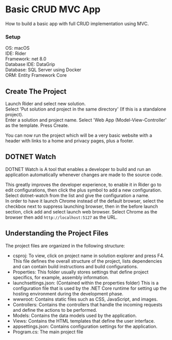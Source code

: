 # Basic CRUD MVC App

How to build a basic app with full CRUD implementation using MVC.

### Setup

OS: macOS   
IDE: Rider   
Framework: net 8.0   
Database IDE: DataGrip   
Database: SQL Server using Docker   
ORM: Entity Framework Core

## Create The Project

Launch Rider and select new solution.   
Select 'Put solution and project in the same directory' (If this is a standalone project).   
Enter a solution and project name.
Select 'Web App (Model-View-Controller' as the template.
Press Create.

You can now run the project which will be a very basic website with a header with links to a home and privacy pages,
plus a footer.

## DOTNET Watch

DOTNET Watch is A tool that enables a developer to build and run an application automatically whenever changes are made
to the source code.   

This greatly improves the developer experience, to enable it in Rider go to edit configurations, then click the plus
symbol to add a new configuration. Select dotnet-watch from the list and give the configuration a name.   
In order to have it launch Chrome instead of the default browser, select the checkbox next to suppress launching
browser, then in the before launch section, click add and select launch web browser. Select Chrome as the browser
then add `http://localhost:5127` as the URL.

## Understanding the Project Files

The project files are organized in the following structure:

- csproj: To view, click on project name in solution explorer and press F4. This file defines the overall structure of
  the project, lists dependencies and can contain build instructions and build configurations.
- Properties: This folder usually stores settings that define project specifics, for example, assembly information.
- launchsettings.json: (Contained within the properties folder) This is a configuration file that is used by the .NET
  Core runtime for setting up the hosting
  environment during the development phase.
- wwwroot: Contains static files such as CSS, JavaScript, and images.
- Controllers: Contains the controllers that handle the incoming requests and define the actions to be performed.
- Models: Contains the data models used by the application.
- Views: Contains the HTML templates that define the user interface.
- appsettings.json: Contains configuration settings for the application.
- Program.cs: The main project file
